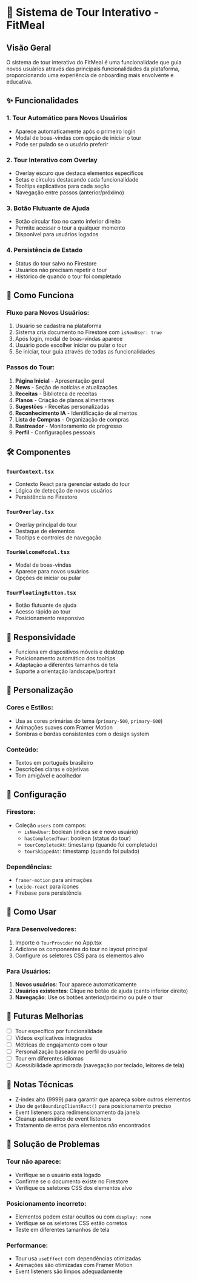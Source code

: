 # 🎯 Sistema de Tour Interativo - FitMeal

## Visão Geral

O sistema de tour interativo do FitMeal é uma funcionalidade que guia novos usuários através das principais funcionalidades da plataforma, proporcionando uma experiência de onboarding mais envolvente e educativa.

## ✨ Funcionalidades

### 1. **Tour Automático para Novos Usuários**
- Aparece automaticamente após o primeiro login
- Modal de boas-vindas com opção de iniciar o tour
- Pode ser pulado se o usuário preferir

### 2. **Tour Interativo com Overlay**
- Overlay escuro que destaca elementos específicos
- Setas e círculos destacando cada funcionalidade
- Tooltips explicativos para cada seção
- Navegação entre passos (anterior/próximo)

### 3. **Botão Flutuante de Ajuda**
- Botão circular fixo no canto inferior direito
- Permite acessar o tour a qualquer momento
- Disponível para usuários logados

### 4. **Persistência de Estado**
- Status do tour salvo no Firestore
- Usuários não precisam repetir o tour
- Histórico de quando o tour foi completado

## 🚀 Como Funciona

### Fluxo para Novos Usuários:
1. Usuário se cadastra na plataforma
2. Sistema cria documento no Firestore com `isNewUser: true`
3. Após login, modal de boas-vindas aparece
4. Usuário pode escolher iniciar ou pular o tour
5. Se iniciar, tour guia através de todas as funcionalidades

### Passos do Tour:
1. **Página Inicial** - Apresentação geral
2. **News** - Seção de notícias e atualizações
3. **Receitas** - Biblioteca de receitas
4. **Planos** - Criação de planos alimentares
5. **Sugestões** - Receitas personalizadas
6. **Reconhecimento IA** - Identificação de alimentos
7. **Lista de Compras** - Organização de compras
8. **Rastreador** - Monitoramento de progresso
9. **Perfil** - Configurações pessoais

## 🛠️ Componentes

### `TourContext.tsx`
- Contexto React para gerenciar estado do tour
- Lógica de detecção de novos usuários
- Persistência no Firestore

### `TourOverlay.tsx`
- Overlay principal do tour
- Destaque de elementos
- Tooltips e controles de navegação

### `TourWelcomeModal.tsx`
- Modal de boas-vindas
- Aparece para novos usuários
- Opções de iniciar ou pular

### `TourFloatingButton.tsx`
- Botão flutuante de ajuda
- Acesso rápido ao tour
- Posicionamento responsivo

## 📱 Responsividade

- Funciona em dispositivos móveis e desktop
- Posicionamento automático dos tooltips
- Adaptação a diferentes tamanhos de tela
- Suporte a orientação landscape/portrait

## 🎨 Personalização

### Cores e Estilos:
- Usa as cores primárias do tema (`primary-500`, `primary-600`)
- Animações suaves com Framer Motion
- Sombras e bordas consistentes com o design system

### Conteúdo:
- Textos em português brasileiro
- Descrições claras e objetivas
- Tom amigável e acolhedor

## 🔧 Configuração

### Firestore:
- Coleção `users` com campos:
  - `isNewUser`: boolean (indica se é novo usuário)
  - `hasCompletedTour`: boolean (status do tour)
  - `tourCompletedAt`: timestamp (quando foi completado)
  - `tourSkippedAt`: timestamp (quando foi pulado)

### Dependências:
- `framer-motion` para animações
- `lucide-react` para ícones
- Firebase para persistência

## 🚀 Como Usar

### Para Desenvolvedores:
1. Importe o `TourProvider` no App.tsx
2. Adicione os componentes do tour no layout principal
3. Configure os seletores CSS para os elementos alvo

### Para Usuários:
1. **Novos usuários**: Tour aparece automaticamente
2. **Usuários existentes**: Clique no botão de ajuda (canto inferior direito)
3. **Navegação**: Use os botões anterior/próximo ou pule o tour

## 🔮 Futuras Melhorias

- [ ] Tour específico por funcionalidade
- [ ] Vídeos explicativos integrados
- [ ] Métricas de engajamento com o tour
- [ ] Personalização baseada no perfil do usuário
- [ ] Tour em diferentes idiomas
- [ ] Acessibilidade aprimorada (navegação por teclado, leitores de tela)

## 📝 Notas Técnicas

- Z-index alto (9999) para garantir que apareça sobre outros elementos
- Uso de `getBoundingClientRect()` para posicionamento preciso
- Event listeners para redimensionamento da janela
- Cleanup automático de event listeners
- Tratamento de erros para elementos não encontrados

## 🐛 Solução de Problemas

### Tour não aparece:
- Verifique se o usuário está logado
- Confirme se o documento existe no Firestore
- Verifique os seletores CSS dos elementos alvo

### Posicionamento incorreto:
- Elementos podem estar ocultos ou com `display: none`
- Verifique se os seletores CSS estão corretos
- Teste em diferentes tamanhos de tela

### Performance:
- Tour usa `useEffect` com dependências otimizadas
- Animações são otimizadas com Framer Motion
- Event listeners são limpos adequadamente 
